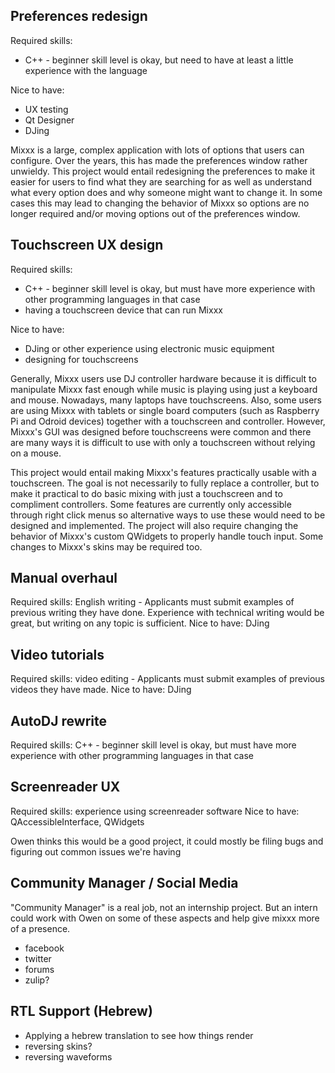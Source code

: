 ## Preferences redesign
Required skills:
  * C++ - beginner skill level is okay, but need to have at least a little experience with the language

Nice to have:
  * UX testing
  * Qt Designer
  * DJing

Mixxx is a large, complex application with lots of options that users can configure. Over the years, this has made the preferences window rather unwieldy. This project would entail redesigning the preferences to make it easier for users to find what they are searching for as well as understand what every option does and why someone might want to change it. In some cases this may lead to changing the behavior of Mixxx so options are no longer required and/or moving options out of the preferences window.

## Touchscreen UX design
Required skills:
  * C++ - beginner skill level is okay, but must have more experience with other programming languages in that case
  * having a touchscreen device that can run Mixxx

Nice to have:
  * DJing or other experience using electronic music equipment
  * designing for touchscreens

Generally, Mixxx users use DJ controller hardware because it is difficult to manipulate Mixxx fast enough while music is playing using just a keyboard and mouse. Nowadays, many laptops have touchscreens. Also, some users are using Mixxx with tablets or single board computers (such as Raspberry Pi and Odroid devices) together with a touchscreen and controller. However, Mixxx's GUI was designed before touchscreens were common and there are many ways it is difficult to use with only a touchscreen without relying on a mouse.

This project would entail making Mixxx's features practically usable with a touchscreen. The goal is not necessarily to fully replace a controller, but to make it practical to do basic mixing with just a touchscreen and to compliment controllers. Some features are currently only accessible through right click menus so alternative ways to use these would need to be designed and implemented. The project will also require changing the behavior of Mixxx's custom QWidgets to properly handle touch input. Some changes to Mixxx's skins may be required too.

## Manual overhaul
Required skills: English writing - Applicants must submit examples of previous writing they have done. Experience with technical writing would be great, but writing on any topic is sufficient.
Nice to have: DJing

## Video tutorials
Required skills: video editing - Applicants must submit examples of previous videos they have made.
Nice to have: DJing

## AutoDJ rewrite
Required skills: C++ - beginner skill level is okay, but must have more experience with other programming languages in that case


## Screenreader UX
Required skills: experience using screenreader software
Nice to have: QAccessibleInterface, QWidgets

Owen thinks this would be a good project, it could mostly be filing bugs and figuring out common issues we're having
## Community Manager / Social Media

"Community Manager" is a real job, not an internship project.  But an intern could work with Owen on some of these aspects and help give mixxx more of a presence.

* facebook
* twitter
* forums
* zulip?

## RTL Support (Hebrew)

* Applying a hebrew translation to see how things render
* reversing skins?
* reversing waveforms